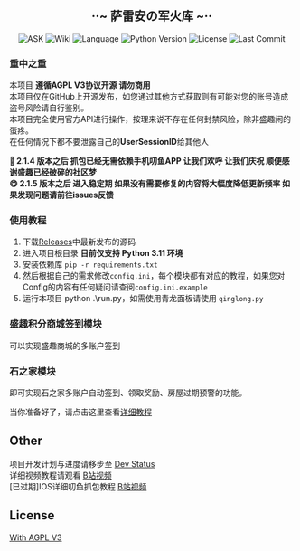 <div align="center">
  <h2>··~ 萨雷安の军火库 ~··</h2>
</div>
<div align="center">
  <img src="https://infrasimage-r2.cf.cdn.infras.host/2023/12/22/65854fa135d83.webp" alt="ASK">
  <img src="https://img.shields.io/badge/wiki-yes-brightgreen" alt="Wiki">
  <img src="https://img.shields.io/badge/language-python-blue" alt="Language">
  <img src="https://img.shields.io/badge/python-3.11-orange" alt="Python Version">
  <img src="https://img.shields.io/badge/License-MIT-yellow" alt="License">
  <img src="https://img.shields.io/github/last-commit/FF14CN/FF14AutoSign?color=green" alt="Last Commit">
</div>

### 重中之重
本项目 **遵循AGPL V3协议开源 请勿商用**  
本项目仅在GitHub上开源发布，如您通过其他方式获取则有可能对您的账号造成盗号风险请自行鉴别。  
本项目完全使用官方API进行操作，按理来说不存在任何封禁风险，除非盛趣闲的蛋疼。  
在任何情况下都不要泄露自己的**UserSessionID**给其他人

**🥳 2.1.4 版本之后 抓包已经无需依赖手机叨鱼APP 让我们欢呼 让我们庆祝 顺便感谢盛趣已经破碎的社区梦**  
**😋 2.1.5 版本之后 进入稳定期 如果没有需要修复的内容将大幅度降低更新频率 如果发现问题请前往issues反馈**

### 使用教程
1. 下载[Releases](https://github.com/FF14CN/Sarean-arsenal/releases/latest)中最新发布的源码
2. 进入项目根目录 **目前仅支持 Python 3.11 环境**
3. 安装依赖库 ```pip -r requirements.txt```
4. 然后根据自己的需求修改``` config.ini ```，每个模块都有对应的教程，如果您对Config的内容有任何疑问请查阅```config.ini.example```
5. 运行本项目 python .\run.py，如需使用青龙面板请使用 ```qinglong.py```

### 盛趣积分商城签到模块
可以实现盛趣商城的多账户签到  

### 石之家模块  
即可实现石之家多账户自动签到、领取奖励、房屋过期预警的功能。  

当你准备好了，请点击这里查看[详细教程](https://github.com/FF14CN/Sarean-arsenal/wiki/%5B%E6%9C%80%E6%96%B0%5D-%E4%BD%BF%E7%94%A8%E6%95%99%E7%A8%8B)

## Other
项目开发计划与进度请移步至 [Dev Status](https://github.com/orgs/FF14CN/projects/1)  
详细视频教程请观看 [B站视频](https://www.bilibili.com/video/BV1Gg4y1k7dr)  
[已过期]IOS详细叨鱼抓包教程 [B站视频](https://www.bilibili.com/video/BV1Ka4y1z71c)  
## License

[With AGPL V3](https://github.com/FF14CN/FF14AutoSign/blob/main/LICENSE)
